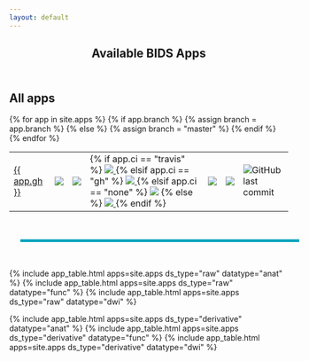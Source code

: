 ```yaml
---
layout: default
---
```


<article class="post-container post-container--single">

  <header class="post-header">
    <h1 class="post-title">Available BIDS Apps</h1>
  </header>

  <h2>All apps</h2>

  <table>
    {% for app in site.apps %}
      {% if app.branch %}
        {% assign branch = app.branch %}
      {% else %}
        {% assign branch = "master" %}
      {% endif %}
      <tr>
        <td>
          <a href="https://github.com/{{ app.gh }}">{{ app.gh }}</a>
        </td>
        <td>
          <img
            src="https://img.shields.io/github/v/tag/{{ app.gh | downcase }}?label=version"
          />
        </td>
        <td>
          <a
            href="https://github.com/{{ app.gh }}/issues?q=is%3Aopen+is%3Aissue+label%3Abug"
          >
            <img src="https://img.shields.io/github/issues-raw/{{ app.gh }}" />
          </a>
        </td>
        <td>
          {% if app.ci == "travis" %}
              <a href="https://app.travis-ci.com/{{ app.gh }}">
                <img src="https://app.travis-ci.com/{{ app.gh }}.svg?branch={{ branch }}" />
              </a>
          {% elsif app.ci == "gh" %}
              <a href="https://github.com/{{ app.gh }}/actions/workflows/{{ app.workflow }}.yml/">
                <img src="https://github.com/{{ app.gh }}/actions/workflows/{{ app.workflow }}.yml/badge.svg?branch={{ branch }}" />
              </a>
          {% elsif app.ci == "none" %}
            <img src="https://img.shields.io/badge/CI-unavailable-lightgrey" />
          {% else %}
            <a href="https://circleci.com/gh/{{ app.gh }}/tree/{{ branch }}">
              <img src="https://circleci.com/gh/{{ app.gh }}.svg?style=shield" />
            </a>
          {% endif %}
        </td>
        <td>
          <a href="https://github.com/{{ app.gh }}/pulls">
            <img
              src="https://img.shields.io/github/issues-pr-raw/{{ app.gh }}/bug.svg"
            />
          </a>
        </td>
        <td>
          <a href="https://hub.docker.com/r/{{ app.dh | downcase }}/">
            <img
              src="https://img.shields.io/docker/pulls/{{ app.dh | downcase }}.svg"
            />
          </a>
        </td>
        <td>
            <img  alt="GitHub last commit"
                  src="https://img.shields.io/github/last-commit/{{ app.gh }}?style=plastic">
        </td>
      </tr>
    {% endfor %}
  </table>

  <div style="width: 100%; padding: 20px">
    <hr style="height:5px; background-color:#00A4BD; border-width:0;">
  </div>

  {% include app_table.html apps=site.apps ds_type="raw" datatype="anat" %}
  {% include app_table.html apps=site.apps ds_type="raw" datatype="func" %}
  {% include app_table.html apps=site.apps ds_type="raw" datatype="dwi" %}

  {% include app_table.html apps=site.apps ds_type="derivative" datatype="anat" %}
  {% include app_table.html apps=site.apps ds_type="derivative" datatype="func" %}
  {% include app_table.html apps=site.apps ds_type="derivative" datatype="dwi" %}

</article>
